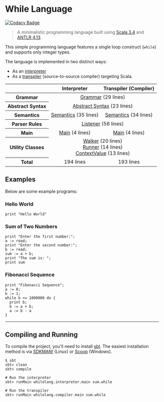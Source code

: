 # While Language

[![Codacy Badge](https://api.codacy.com/project/badge/Grade/b1705795c5f74b9289b6f4c942dd5911)](https://app.codacy.com/gh/lrlucena/whilelang)
> A minimalistic programming language built using [Scala 3.4](https://scala-lang.org) and [ANTLR 4.13](https://antlr.org).

This simple programming language features a single loop construct (`while`) and supports only integer types. 

The language is implemented in two distinct ways:
- As an [interpreter](interpreter.md)
- As a [transpiler](transpiler.md) (source-to-source compiler) targeting Scala.

<table>
  <thead>
    <tr>
      <th></th>
      <th align="center">Interpreter</th>
      <th align="center">Transpiler (Compiler)</th>
    </tr>
  </thead>
  <tbody>
    <tr>
      <th>Grammar</th>
      <td colspan="2" align="center">
        <a href="#grammar">Grammar</a> (29 lines)
      </td>
    </tr>
    <tr>
      <th>Abstract Syntax</th>
      <td colspan="2" align="center">
        <a href="interpreter.md#abstract-syntax">Abstract Syntax</a> (23 lines)
      </td>
    </tr>
    <tr>
      <th>Semantics</th>
      <td align="center"><a href="interpreter.md#semantics">Semantics</a> (35 lines)</td>
      <td align="center"><a href="transpiler.md#semantics">Semantics</a> (34 lines)</td>
    </tr>
    <tr>
      <th>Parser Rules</th>
      <td colspan="2" align="center">
        <a href="interpreter.md#parser-rules">Listener</a> (56 lines)
      </td>
    </tr>
    <tr>
      <th>Main</th>
      <td align="center"><a href="interpreter.md#main">Main</a> (4 lines)</td>
      <td align="center"><a href="transpiler.md#main">Main</a> (4 lines)</td>
    </tr>
    <tr>
      <th>Utility Classes</th>
      <td colspan="2" align="center">
        <a href="interpreter.md#walker">Walker</a> (20 lines)<br>
        <a href="interpreter.md#runner">Runner</a> (14 lines)<br>
        <a href="interpreter.md#contextvalue">ContextValue</a> (13 lines)
      </td>
    </tr>
    <tr>
      <th>Total</th>
      <td align="center">194 lines</td>
      <td align="center">193 lines</td>
    </tr>
  </tbody>
</table>

## Examples
Below are some example programs:

### Hello World
````text
print "Hello World"
````

### Sum of Two Numbers
````text
print "Enter the first number:";
a := read;
print "Enter the second number:";
b := read;
sum := a + b;
print "The sum is: ";
print sum
````

### Fibonacci Sequence
````text
print "Fibonacci Sequence";
a := 0;
b := 1;
while b <= 1000000 do {
  print b;
  b := a + b;
  a := b - a
}
````

---

## Compiling and Running

To compile the project, you'll need to install [sbt](https://www.scala-sbt.org/). The easiest installation method is via [SDKMAN!](https://sdkman.io/install) (Linux) or [Scoop](https://scoop.sh/) (Windows).

````shell
$ sbt
sbt> clean
sbt> compile

# Run the interpreter
sbt> runMain whilelang.interpreter.main sum.while

# Run the transpiler
sbt> runMain whilelang.compiler.main sum.while
````
